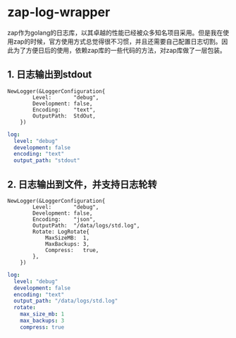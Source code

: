 # zap-log-wrapper

zap作为golang的日志库，以其卓越的性能已经被众多知名项目采用。但是我在使用zap的时候，官方使用方式总觉得很不习惯，并且还需要自己配置日志切割。因此为了方便日后的使用，依赖zap库的一些代码的方法，对zap库做了一层包装。

## 1. 日志输出到stdout


```golang
NewLogger(&LoggerConfiguration{
		Level:       "debug",
		Development: false,
		Encoding:    "text",
		OutputPath:  StdOut,
	})
```

```yaml
log:
  level: "debug"
  development: false
  encoding: "text"
  output_path: "stdout"
```


## 2. 日志输出到文件，并支持日志轮转

```golang
NewLogger(&LoggerConfiguration{
		Level:       "debug",
		Development: false,
		Encoding:    "json",
		OutputPath:  "/data/logs/std.log",
		Rotate: LogRotate{
			MaxSizeMB:  1,
			MaxBackups: 3,
			Compress:   true,
		},
	})
```

```yaml
log:
  level: "debug"
  development: false
  encoding: "text"
  output_path: "/data/logs/std.log"
  rotate:
    max_size_mb: 1
    max_backups: 3
    compress: true
```